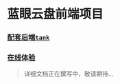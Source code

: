 # 蓝眼云盘前端项目

### [配套后端`tank`](https://github.com/eyebluecn/tank)



### [在线体验](http://tank.zicpo.cn)






> 详细文档正在撰写中，敬请期待...

